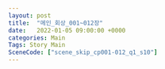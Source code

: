 ```yaml
---
layout: post
title:  "메인_회상_001~012장"
date:   2022-01-05 09:00:00 +0000
categories: Main
Tags: Story Main
SceneCode: ["scene_skip_cp001-012_q1_s10"]
---
```

